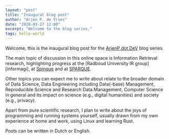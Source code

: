 ```yaml
---
layout: "post"
title: "Inaugural blog post"
author: "Arjen P. de Vries"
date: "2020-03-27 12:00"
excerpt: "Welcome to the blog series."
tags: hello-world
---
```


Welcome, this is the inaugural blog post for the [ArjenP dot DeV](https://arjenp.dev) blog series.

The main topic of discussion in this online space is Information Retrieval research, highlighting progress 
at the [Radboud University IR group][informagi], at [Spinque][spinque] and at [SPARQUE][sparque].

Other topics you can expect me to write about relate to the broader domain of Data Science, 
Data Engineering including Data(-base) Management, Reproducible Science and Research Data Management, 
Computer Science in general and its impact on science (e.g., digital humanities) and society (e.g., privacy).

Apart from pure scientific research, I plan to write about the joys of programming and running systems yourself,
usually drawn from my own experience at home and work, using Linux and learning Rust.

Posts can be written in Dutch or English.

[informagus]:  https://informagus.nl/             "Informagus: IR @ Radboud University"
[spinque]:     https://www.spinque.com/           "Spinque: search design"
[sparque]:     https://sparque.ai/                "SPARQUE: personalised e-commerce"
